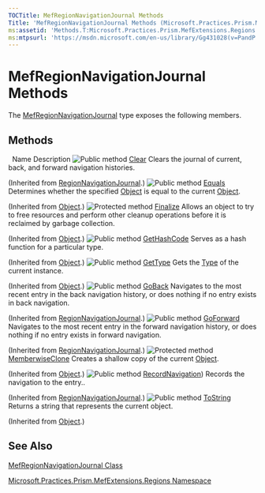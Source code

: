 ```yaml
---
TOCTitle: MefRegionNavigationJournal Methods
Title: 'MefRegionNavigationJournal Methods (Microsoft.Practices.Prism.MefExtensions.Regions)'
ms:assetid: 'Methods.T:Microsoft.Practices.Prism.MefExtensions.Regions.MefRegionNavigationJournal'
ms:mtpsurl: 'https://msdn.microsoft.com/en-us/library/Gg431028(v=PandP.50)'
---
```


# MefRegionNavigationJournal Methods

The [MefRegionNavigationJournal](https://msdn.microsoft.com/en-us/library/microsoft.practices.prism.mefextensions.regions.mefregionnavigationjournal(v=pandp.50)) type exposes the following members.

## Methods
 
Name
Description
![](https://msdn.microsoft.com/en-us/Gg431028.pubmethod(en-us,PandP.50).gif "Public method")
[Clear](https://msdn.microsoft.com/en-us/library/microsoft.practices.prism.regions.regionnavigationjournal.clear(v=pandp.50))
Clears the journal of current, back, and forward navigation histories.

(Inherited from [RegionNavigationJournal](https://msdn.microsoft.com/en-us/library/microsoft.practices.prism.regions.regionnavigationjournal(v=pandp.50)).)
![](https://msdn.microsoft.com/en-us/Gg431028.pubmethod(en-us,PandP.50).gif "Public method")
[Equals](http://msdn.microsoft.com/en-us/library/bsc2ak47)
Determines whether the specified [Object](http://msdn.microsoft.com/en-us/library/e5kfa45b) is equal to the current [Object](http://msdn.microsoft.com/en-us/library/e5kfa45b).

(Inherited from [Object](http://msdn.microsoft.com/en-us/library/e5kfa45b).)
![](https://msdn.microsoft.com/en-us/Gg431028.protmethod(en-us,PandP.50).gif "Protected method")
[Finalize](http://msdn.microsoft.com/en-us/library/4k87zsw7)
Allows an object to try to free resources and perform other cleanup operations before it is reclaimed by garbage collection.

(Inherited from [Object](http://msdn.microsoft.com/en-us/library/e5kfa45b).)
![](https://msdn.microsoft.com/en-us/Gg431028.pubmethod(en-us,PandP.50).gif "Public method")
[GetHashCode](http://msdn.microsoft.com/en-us/library/zdee4b3y)
Serves as a hash function for a particular type.

(Inherited from [Object](http://msdn.microsoft.com/en-us/library/e5kfa45b).)
![](https://msdn.microsoft.com/en-us/Gg431028.pubmethod(en-us,PandP.50).gif "Public method")
[GetType](http://msdn.microsoft.com/en-us/library/dfwy45w9)
Gets the [Type](http://msdn.microsoft.com/en-us/library/42892f65) of the current instance.

(Inherited from [Object](http://msdn.microsoft.com/en-us/library/e5kfa45b).)
![](https://msdn.microsoft.com/en-us/Gg431028.pubmethod(en-us,PandP.50).gif "Public method")
[GoBack](https://msdn.microsoft.com/en-us/library/microsoft.practices.prism.regions.regionnavigationjournal.goback(v=pandp.50))
Navigates to the most recent entry in the back navigation history, or does nothing if no entry exists in back navigation.

(Inherited from [RegionNavigationJournal](https://msdn.microsoft.com/en-us/library/microsoft.practices.prism.regions.regionnavigationjournal(v=pandp.50)).)
![](https://msdn.microsoft.com/en-us/Gg431028.pubmethod(en-us,PandP.50).gif "Public method")
[GoForward](https://msdn.microsoft.com/en-us/library/microsoft.practices.prism.regions.regionnavigationjournal.goforward(v=pandp.50))
Navigates to the most recent entry in the forward navigation history, or does nothing if no entry exists in forward navigation.

(Inherited from [RegionNavigationJournal](https://msdn.microsoft.com/en-us/library/microsoft.practices.prism.regions.regionnavigationjournal(v=pandp.50)).)
![](https://msdn.microsoft.com/en-us/Gg431028.protmethod(en-us,PandP.50).gif "Protected method")
[MemberwiseClone](http://msdn.microsoft.com/en-us/library/57ctke0a)
Creates a shallow copy of the current [Object](http://msdn.microsoft.com/en-us/library/e5kfa45b).

(Inherited from [Object](http://msdn.microsoft.com/en-us/library/e5kfa45b).)
![](https://msdn.microsoft.com/en-us/Gg431028.pubmethod(en-us,PandP.50).gif "Public method")
[RecordNavigation](https://msdn.microsoft.com/en-us/library/microsoft.practices.prism.regions.regionnavigationjournal.recordnavigation(v=pandp.50)))
Records the navigation to the entry..

(Inherited from [RegionNavigationJournal](https://msdn.microsoft.com/en-us/library/microsoft.practices.prism.regions.regionnavigationjournal(v=pandp.50)).)
![](https://msdn.microsoft.com/en-us/Gg431028.pubmethod(en-us,PandP.50).gif "Public method")
[ToString](http://msdn.microsoft.com/en-us/library/7bxwbwt2)
Returns a string that represents the current object.

(Inherited from [Object](http://msdn.microsoft.com/en-us/library/e5kfa45b).)

## See Also

[MefRegionNavigationJournal Class](https://msdn.microsoft.com/en-us/library/microsoft.practices.prism.mefextensions.regions.mefregionnavigationjournal(v=pandp.50))

[Microsoft.Practices.Prism.MefExtensions.Regions Namespace](https://msdn.microsoft.com/en-us/library/microsoft.practices.prism.mefextensions.regions(v=pandp.50))
